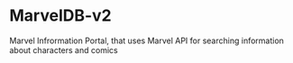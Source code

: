 # MarvelDB-v2
Marvel Infrormation Portal, that uses Marvel API for searching information about characters and comics